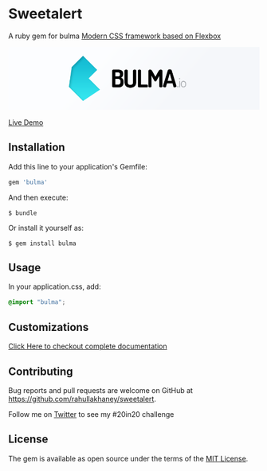 # Sweetalert

A ruby gem for bulma [Modern CSS framework based on Flexbox](https://github.com/jgthms/bulma)

![](/bulma-banner.png)

[Live Demo](http://bulma.io/)

## Installation

Add this line to your application's Gemfile:

```ruby
gem 'bulma'
```

And then execute:

    $ bundle

Or install it yourself as:

    $ gem install bulma

## Usage

In your application.css, add:

```CSS
@import "bulma";
```



## Customizations
[Click Here to checkout complete documentation](http://bulma.io/)


## Contributing

Bug reports and pull requests are welcome on GitHub at https://github.com/rahullakhaney/sweetalert.

Follow me on [Twitter](https://www.twitter.com/istereotyepe) to see my #20in20 challenge


## License

The gem is available as open source under the terms of the [MIT License](http://opensource.org/licenses/MIT).

